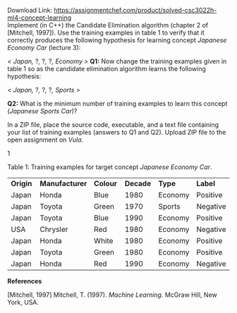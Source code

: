 Download Link: https://assignmentchef.com/product/solved-csc3022h-ml4-concept-learning
<br>
Implement (in C++) the Candidate Elimination algorithm (chapter 2 of [Mitchell, 1997]). Use the training examples in table 1 to verify that it correctly produces the following hypothesis for learning concept <em>Japanese</em> <em>Economy</em> <em>Car</em> (lecture 3):

<em>&lt;</em> <em>Japan,</em> ?<em>,</em> ?<em>,</em> ?<em>,</em> <em>Economy</em> <em>&gt; </em><strong>Q1:</strong> Now change the training examples given in table 1 so as the candidate elimination algorithm learns the following hypothesis:

<em>&lt;</em> <em>Japan,</em> ?<em>,</em> ?<em>,</em> ?<em>,</em> <em>Sports</em> <em>&gt;</em>

<strong>Q2:</strong> What is the minimum number of training examples to learn this concept (<em>Japanese</em> <em>Sports</em> <em>Car</em>)?

In a ZIP file, place the source code, executable, and a text file containing your list of training examples (answers to Q1 and Q2). Upload ZIP file to the open assignment on <em>Vula</em>.

1

Table 1: Training examples for target concept <em>Japanese Economy Car</em>.

<table width="427">

 <tbody>

  <tr>

   <td width="58"><strong>Origin</strong></td>

   <td width="107"><strong>Manufacturer</strong></td>

   <td width="61"><strong>Colour</strong></td>

   <td width="64"><strong>Decade</strong></td>

   <td width="69"><strong>Type</strong></td>

   <td width="66"><strong>Label</strong></td>

  </tr>

  <tr>

   <td width="58">Japan</td>

   <td width="107">Honda</td>

   <td width="61">Blue</td>

   <td width="64">1980</td>

   <td width="69">Economy</td>

   <td width="66">Positive</td>

  </tr>

  <tr>

   <td width="58">Japan</td>

   <td width="107">Toyota</td>

   <td width="61">Green</td>

   <td width="64">1970</td>

   <td width="69">Sports</td>

   <td width="66">Negative</td>

  </tr>

  <tr>

   <td width="58">Japan</td>

   <td width="107">Toyota</td>

   <td width="61">Blue</td>

   <td width="64">1990</td>

   <td width="69">Economy</td>

   <td width="66">Positive</td>

  </tr>

  <tr>

   <td width="58">USA</td>

   <td width="107">Chrysler</td>

   <td width="61">Red</td>

   <td width="64">1980</td>

   <td width="69">Economy</td>

   <td width="66">Negative</td>

  </tr>

  <tr>

   <td width="58">Japan</td>

   <td width="107">Honda</td>

   <td width="61">White</td>

   <td width="64">1980</td>

   <td width="69">Economy</td>

   <td width="66">Positive</td>

  </tr>

  <tr>

   <td width="58">Japan</td>

   <td width="107">Toyota</td>

   <td width="61">Green</td>

   <td width="64">1980</td>

   <td width="69">Economy</td>

   <td width="66">Positive</td>

  </tr>

  <tr>

   <td width="58">Japan</td>

   <td width="107">Honda</td>

   <td width="61">Red</td>

   <td width="64">1990</td>

   <td width="69">Economy</td>

   <td width="66">Negative</td>

  </tr>

 </tbody>

</table>

<strong>References</strong>

[Mitchell, 1997] Mitchell, T. (1997). <em>Machine Learning</em>. McGraw Hill, New York, USA.